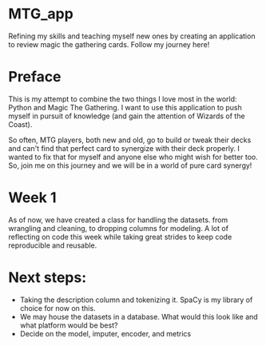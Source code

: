 # MTG_app
 Refining my skills and teaching myself new ones by creating an application to review magic the gathering cards. Follow my journey here!

# Preface
This is my attempt to combine the two things I love most in the world: Python and Magic The Gathering. I want to use this application to push myself in pursuit of knowledge (and gain the attention of Wizards of the Coast). 

So often, MTG players, both new and old, go to build or tweak their decks and can't find that perfect card to synergize with their deck properly. I wanted to fix that for myself and anyone else who might wish for better too. So, join me on this journey and we will be in a world of pure card synergy!

# Week 1
As of now, we have created a class for handling the datasets. from wrangling and cleaning, to dropping columns for modeling. A lot of reflecting on code this week while taking great strides to keep code reproducible and reusable.

# Next steps:
* Taking the description column and tokenizing it. SpaCy is my library of choice for now on this.
* We may house the datasets in a database. What would this look like and what platform would be best?
* Decide on the model, imputer, encoder, and metrics
